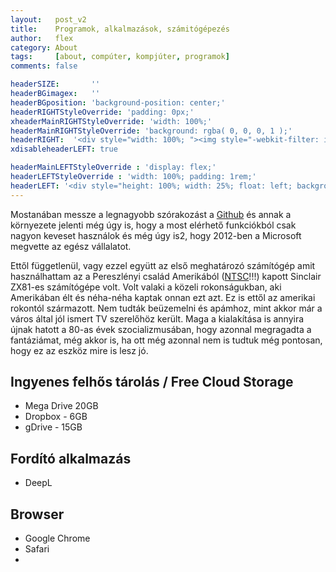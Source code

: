 ```yaml
---
layout:   post_v2
title:    Programok, alkalmazások, számitógépezés
author:   flex
category: About
tags:     [about, compúter, kompjúter, programok]
comments: false

headerSIZE:       ''
headerBGimagex:   ''
headerBGposition: 'background-position: center;'
headerRIGHTStyleOverride: 'padding: 0px;'
xheaderMainRIGHTStyleOverride: 'width: 100%;'
headerMainRIGHTStyleOverride: 'background: rgba( 0, 0, 0, 1 );'
headerRIGHT:  '<div style="width: 100%; "><img style="-webkit-filter: invert(1); filter: invert(1);" src="images/logo/Sinclair.logo.png"></div>'
xdisableheaderLEFT: true

headerMainLEFTStyleOverride : 'display: flex;'
headerLEFTStyleOverride : 'width: 100%; padding: 1rem;'
headerLEFT: '<div style="height: 100%; width: 25%; float: left; background-color: #ff0002;"></div><div style="height: 100%; width: 25%; float: left; background-color: #fdff00;"></div><div style="height: 100%; width: 25%; float: left; background-color: #00ff03;"></div><div style="height: 100%; width: 25%; float: left; background-color: #01fffe;"></div>'
---
```


Mostanában messze a legnagyobb szórakozást a [Github](https://github.com/) és annak a környezete jelenti még úgy is, hogy a most elérhető funkciókból csak nagyon keveset használok és még úgy is2, hogy 2012-ben a Microsoft megvette az egész vállalatot.

Ettől függetlenül, vagy ezzel együtt az első meghatározó számítógép amit használhattam az a Pereszlényi család Amerikából ([NTSC](https://hu.wikipedia.org/wiki/NTSC)!!!) kapott Sinclair ZX81-es számítógépe volt. Volt valaki a közeli rokonságukban, aki Amerikában élt és néha-néha kaptak onnan ezt azt. Ez is ettől az amerikai rokontól származott. Nem tudták beüzemelni és apámhoz, mint akkor már a város által jól ismert TV szerelőhöz került. Maga a kialakítása is annyira újnak hatott a 80-as évek szocializmusában, hogy azonnal megragadta a fantáziámat, még akkor is, ha ott még azonnal nem is tudtuk még pontosan, hogy ez az eszköz mire is lesz jó.

## Ingyenes felhős tárolás / Free Cloud Storage

- Mega Drive 20GB
- Dropbox - 6GB
- gDrive - 15GB

## Fordító alkalmazás

- DeepL

## Browser

- Google Chrome
- Safari
- 